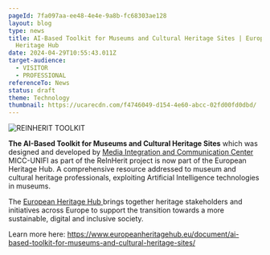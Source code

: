 ```yaml
---
pageId: 7fa097aa-ee48-4e4e-9a8b-fc68303ae128
layout: blog
type: news
title: AI-Based Toolkit for Museums and Cultural Heritage Sites | European
  Heritage Hub
date: 2024-04-29T10:55:43.011Z
target-audience:
  - VISITOR
  - PROFESSIONAL
referenceTo: News
status: draft
theme: Technology
thumbnail: https://ucarecdn.com/f4746049-d154-4e60-abcc-02fd00fd0dbd/
---
```

![REINHERIT TOOLKIT](https://ucarecdn.com/4573842d-4f58-4cf7-abe5-96422e06fe0a/ "REINHERIT TOOLKIT")



**The AI-Based Toolkit for Museums and Cultural Heritage Sites** which was designed and developed by [Media Integration and Communication Center](https://www.facebook.com/miccunifi?__cft__[0]=AZWQRy-eJRHvvUJ-oNjv_Syorx63Dn_aqeN8I7NnkJ15WJk62Ju7kG-GIrMqmoxRsJbgLjLV5Zl1OaDV8mFALKXWuM8urSEQlhiiz9klMqM3ZRkMF4g1By7jWoh9P6rFU-v4UxSIa2EEEMT9xs_Jr7Ya9iTum7gCanhNBq9CF7poUqt1twTz262hVSjn0oNiH-WaAOAGbD31wA0p2vI2ulwY&__tn__=-]K-y-R) MICC-UNIFI as part of the ReInHerit project is now part of the European Heritage Hub.  A comprehensive resource addressed to museum and cultural heritage professionals, exploiting Artificial Intelligence technologies in museums.

The [European Heritage Hub ](https://www.europeanheritagehub.eu)brings together heritage stakeholders and initiatives across Europe to support the transition towards a more sustainable, digital and inclusive society.

Learn more here: <https://www.europeanheritagehub.eu/document/ai-based-toolkit-for-museums-and-cultural-heritage-sites/>